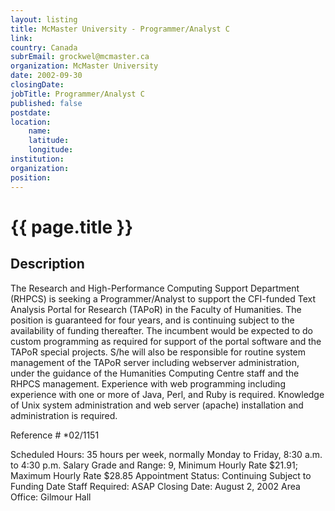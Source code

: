 ```yaml
---
layout: listing
title: McMaster University - Programmer/Analyst C
link:
country: Canada
subrEmail: grockwel@mcmaster.ca
organization: McMaster University 
date: 2002-09-30
closingDate: 
jobTitle: Programmer/Analyst C
published: false
postdate:
location:
    name: 
    latitude: 
    longitude: 
institution: 
organization: 
position: 
--- 
```



# {{ page.title }}

## Description


<p>The Research and High-Performance Computing Support Department (RHPCS) is seeking a Programmer/Analyst to support the CFI-funded Text Analysis Portal for Research (TAPoR) in the Faculty of Humanities. The position is guaranteed for four years, and is continuing subject to the availability of funding thereafter. The incumbent would be expected to do custom programming as required for support of the portal software and the TAPoR special projects. S/he will also be responsible for routine system management of the TAPoR server including webserver administration, under the guidance of the Humanities Computing Centre staff and the RHPCS management. Experience with web programming including experience with one or more of Java, Perl, and Ruby is required. Knowledge of Unix system administration and web server (apache) installation and administration is required.</p>

Reference #	*02/1151

Scheduled Hours: 35 hours per week, normally Monday to Friday, 8:30 a.m. to 4:30 p.m.
Salary Grade and Range: 9, Minimum Hourly Rate $21.91; Maximum Hourly Rate $28.85
Appointment Status: Continuing Subject to Funding
Date Staff Required: ASAP
Closing Date: August 2, 2002
Area Office: Gilmour Hall

